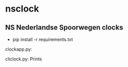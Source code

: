 # nsclock
## NS Nederlandse Spoorwegen clocks

* pip install -r requirements.txt

clockapp.py:


cliclock.py:
Prints 

